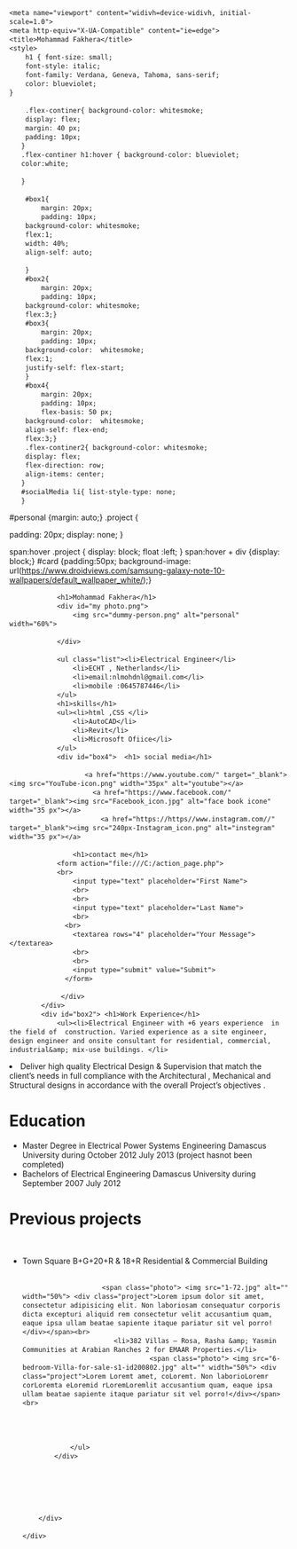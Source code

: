 
<!-- saved from url=(0074)file:///C:/Users/Administrator/Desktop/digital%20resume/digitalresume.html -->
<html><head><meta http-equiv="Content-Type" content="text/html; charset=UTF-8">
    
    <meta name="viewport" content="widivh=device-widivh, initial-scale=1.0">
    <meta http-equiv="X-UA-Compatible" content="ie=edge">
    <title>Mohammad Fakhera</title>
    <style>
        h1 { font-size: small;
        font-style: italic;
        font-family: Verdana, Geneva, Tahoma, sans-serif;
        color: blueviolet;
    }
       
        .flex-continer{ background-color: whitesmoke;
        display: flex;
        margin: 40 px;
        padding: 10px;
       }
       .flex-continer h1:hover { background-color: blueviolet;
       color:white;
        
       }

        #box1{
            margin: 20px;
            padding: 10px;
        background-color: whitesmoke;
        flex:1;
        width: 40%;
        align-self: auto;
        
        }
        #box2{
            margin: 20px;
            padding: 10px;
        background-color: whitesmoke;
        flex:3;}
        #box3{
            margin: 20px;
            padding: 10px;
        background-color:  whitesmoke;
        flex:1;
        justify-self: flex-start;
        }
        #box4{
            margin: 20px;
            padding: 10px;
            flex-basis: 50 px;
        background-color:  whitesmoke;
        align-self: flex-end;
        flex:3;}
        .flex-continer2{ background-color: whitesmoke;
        display: flex;
        flex-direction: row;
        align-items: center;
       }
       #socialMedia li{ list-style-type: none;
       }
    
 #personal {margin: auto;}
 .project {
 
  padding: 20px;
  display: none;
}
  
span:hover .project {
  display: block;
  float :left;
}
span:hover + div {display: block;}
#card {padding:50px; background-image: url(https://www.droidviews.com/samsung-galaxy-note-10-wallpapers/default_wallpaper_white/);}
    </style>

</head>
<body>
    <div id="card">
        <div class="flex-continer">
            <div id="box1">
                
                <h1>Mohammad Fakhera</h1>
                <div id="my photo.png"> 
                    <img src="dummy-person.png" alt="personal" width="60%">
                    
                </div>
                
                <ul class="list"><li>Electrical Engineer</li>
                    <li>ECHT , Netherlands</li>
                    <li>email:nlmohdnl@gmail.com</li>
                    <li>mobile :0645787446</li>
                </ul>
                <h1>skills</h1>
                <ul><li>html ,CSS </li>
                    <li>AutoCAD</li>
                    <li>Revit</li>
                    <li>Microsoft Ofiice</li>
                </ul>
                <div id="box4">  <h1> social media</h1>
                    
                       <a href="https://www.youtube.com/" target="_blank"><img src="YouTube-icon.png" width="35px" alt="youtube"></a>
                         <a href="https://www.facebook.com/" target="_blank"><img src="Facebook_icon.jpg" alt="face book icone" width="35 px"></a> 
                           <a href="https://https//www.instagram.com//" target="_blank"><img src="240px-Instagram_icon.png" alt="instegram" width="35 px"></a> 
                    
                    <h1>contact me</h1>
                <form action="file:///C:/action_page.php">
                <br>
                    <input type="text" placeholder="First Name">
                    <br>
                    <br>
                    <input type="text" placeholder="Last Name">
                    <br>
                  <br>
                    <textarea rows="4" placeholder="Your Message"></textarea>
                    <br>
                    <br>
                    <input type="submit" value="Submit">
                  </form>   
                   
                 </div>
            </div>
            <div id="box2"> <h1>Work Experience</h1>
                <ul><li>Electrical Engineer with +6 years experience  in the field of  construction. Varied experience as a site engineer, design engineer and onsite consultant for residential, commercial, industrial&amp; mix-use buildings. </li>
<li>Deliver high quality Electrical Design &amp; Supervision that match the client’s needs in full compliance with the Architectural , Mechanical and Structural designs in accordance with the overall Project’s objectives . </li></ul>
                <h1>Education</h1>
                <ul><li>Master Degree in Electrical Power Systems Engineering Damascus University during October 2012  July  2013 (project hasnot been completed) </li>
                    <li>Bachelors of Electrical Engineering Damascus University during  September 2007 July 2012 </li>
                </ul>
                <h1>Previous projects</h1><br>
                <ul><li>Town Square B+G+20+R &amp; 18+R Residential &amp; Commercial Building  </li><br>
                  
                        <span class="photo"> <img src="1-72.jpg" alt="" width="50%"> <div class="project">Lorem ipsum dolor sit amet, consectetur adipisicing elit. Non laboriosam consequatur corporis dicta excepturi aliquid rem consectetur velit accusantium quam, eaque ipsa ullam beatae sapiente itaque pariatur sit vel porro!</div></span><br>
                           <li>382 Villas – Rosa, Rasha &amp; Yasmin Communities at Arabian Ranches 2 for EMAAR Properties.</li>
                                    <span class="photo"> <img src="6-bedroom-Villa-for-sale-s1-id200802.jpg" alt="" width="50%"> <div class="project">Lorem Loremt amet, coLoremt. Non laborioLoremr corLoremta eLoremid rLoremLoremlit accusantium quam, eaque ipsa ullam beatae sapiente itaque pariatur sit vel porro!</div></span><br>
                                    
                     
                   
  
                </ul> 
            </div>
            
                
            

               

        </div>
        
    </div>

</body></html>
